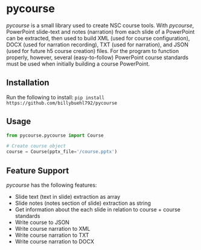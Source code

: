 # pycourse
*pycourse* is a small library used to create NSC course tools. With *pycourse*, PowerPoint slide-text and notes \(narration\) from each slide of a PowerPoint can be extracted, then used to build XML \(used for course configuration\), DOCX \(used for narration recording\), TXT \(used for narration\), and JSON \(used for future h5 course creation\) files. For the program to function properly, however, several \(easy-to-follow\) PowerPoint course standards must be used when initially building a course PowerPoint.

## Installation
Run the following to install:
`pip install https://github.com/billybuehl792/pycourse`

## Usage
```python
from pycourse.pycourse import Course

# Create course object
course = Course(pptx_file='/course.pptx')

```



## Feature Support
*pycourse* has the following features:
- Slide text \(text in slide\) extraction as array
- Slide notes \(notes section of slide\) extraction as string
- Get information about the each slide in relation to course + course standards
- Write course to JSON
- Write course narration to XML
- Write course narration to TXT
- Write course narration to DOCX